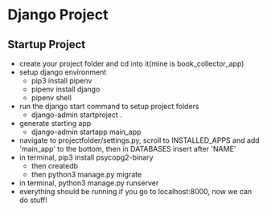 # Django Project

## Startup Project

- create your project folder and cd into it(mine is book_collector_app)
- setup django environment
    - pip3 install pipenv
    - pipenv install django
    - pipenv shell
- run the django start command to setup project folders
    - django-admin startproject <projectname> . 
- generate starting app
    - django-admin startapp main_app
- navigate to projectfolder/settings.py, scroll to INSTALLED_APPS and add 'main_app' to the bottom, then in DATABASES insert <projectname> after 'NAME'
- in terminal, pip3 install psycopg2-binary
    - then createdb <projectname>
    - then python3 manage.py migrate
- in terminal, python3 manage.py runserver
- everything should be running if you go to localhost:8000, now we can do stuff!